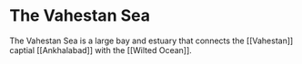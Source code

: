 # The Vahestan Sea
The Vahestan Sea is a large bay and estuary that connects the [[Vahestan]] captial [[Ankhalabad]] with the [[Wilted Ocean]].
